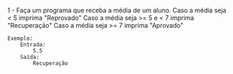 1 - Faça um programa que receba a média de um aluno.
Caso a média seja < 5 imprima "Reprovado"
Caso a média seja >= 5 e < 7 imprima "Recuperação"
Caso a média seja >= 7 imprima "Aprovado"

    Exemplo:
        Entrada:
            5.5
        Saída:
            Recuperação

